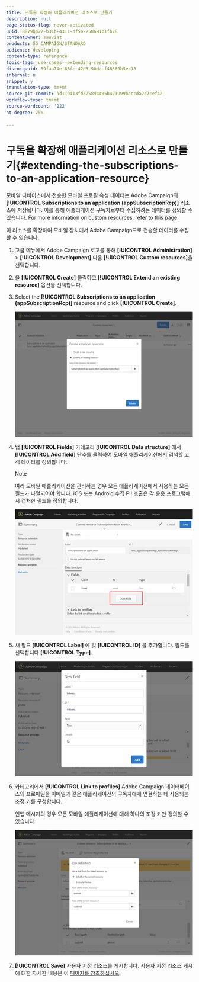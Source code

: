 ```yaml
---
title: 구독을 확장해 애플리케이션 리소스로 만들기
description: null
page-status-flag: never-activated
uuid: 8879b427-b31b-4311-bf54-258a91b1fb78
contentOwner: sauviat
products: SG_CAMPAIGN/STANDARD
audience: developing
content-type: reference
topic-tags: use-cases--extending-resources
discoiquuid: 59faa74e-86fc-42d3-90da-f48580b5ec13
internal: n
snippet: y
translation-type: tm+mt
source-git-commit: ad110413fd325894405b421999baccda2c7cef4a
workflow-type: tm+mt
source-wordcount: '222'
ht-degree: 25%

---
```



# 구독을 확장해 애플리케이션 리소스로 만들기{#extending-the-subscriptions-to-an-application-resource}

모바일 디바이스에서 전송한 모바일 프로필 속성 데이터는 Adobe Campaign의 **[!UICONTROL Subscriptions to an application (appSubscriptionRcp)]** 리소스에 저장됩니다. 이를 통해 애플리케이션 구독자로부터 수집하려는 데이터를 정의할 수 있습니다. For more information on custom resources, refer to [this page](../../developing/using/key-steps-to-add-a-resource.md).

이 리소스를 확장하여 모바일 장치에서 Adobe Campaign으로 전송할 데이터를 수집할 수 있습니다.

1. 고급 메뉴에서 Adobe Campaign 로고를 통해 **[!UICONTROL Administration]** > **[!UICONTROL Development]** 다음 **[!UICONTROL Custom resources]**&#x200B;을 선택합니다.
1. 을 **[!UICONTROL Create]** 클릭하고 **[!UICONTROL Extend an existing resource]** 옵션을 선택합니다.
1. Select the **[!UICONTROL Subscriptions to an application (appSubscriptionRcp)]** resource and click **[!UICONTROL Create]**.

   ![](assets/in_app_personal_data_4.png)

1. 탭 **[!UICONTROL Fields]** 카테고리 **[!UICONTROL Data structure]** 에서 **[!UICONTROL Add field]** 단추를 클릭하여 모바일 애플리케이션에서 검색할 고객 데이터를 정의합니다.

   >[!NOTE]
   >
   >여러 모바일 애플리케이션을 관리하는 경우 모든 애플리케이션에서 사용하는 모든 필드가 나열되어야 합니다. iOS 또는 Android 수집 PII 호출은 각 응용 프로그램에서 캡처한 필드를 정의합니다.

   ![](assets/in_app_personal_data.png)

1. 새 필드 **[!UICONTROL Label]** 에 및 **[!UICONTROL ID]** 를 추가합니다. 필드를 선택합니다 **[!UICONTROL Type]**.

   ![](assets/schema_extension_uc9.png)

1. 카테고리에서 **[!UICONTROL Link to profiles]** Adobe Campaign 데이터베이스의 프로파일을 이메일과 같은 애플리케이션의 구독자에게 연결하는 데 사용되는 조정 키를 구성합니다.

   인앱 메시지의 경우 모든 모바일 애플리케이션에 대해 하나의 조정 키만 정의할 수 있습니다.

   ![](assets/in_app_personal_data_3.png)

1. **[!UICONTROL Save]** 사용자 지정 리소스를 게시합니다. 사용자 지정 리소스 게시에 대한 자세한 내용은 이 [페이지를 참조하십시오](../../developing/using/updating-the-database-structure.md#publishing-a-custom-resource).

